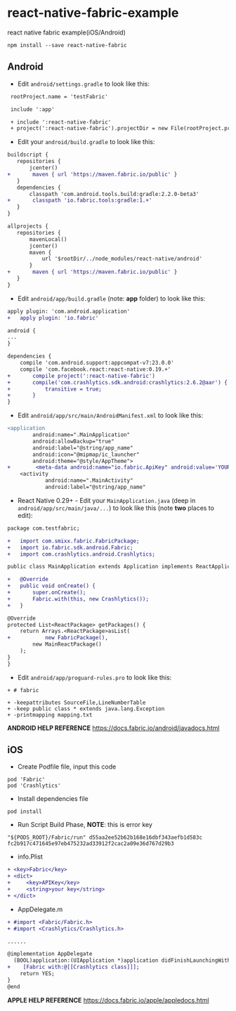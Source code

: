# react-native-fabric-example
react native fabric example(iOS/Android)

 ```
 npm install --save react-native-fabric

 ```

## Android

* Edit `android/settings.gradle` to look like this:
 ```diff
  rootProject.name = 'testFabric'

  include ':app'

  + include ':react-native-fabric'
  + project(':react-native-fabric').projectDir = new File(rootProject.projectDir, '../node_modules/react-native-fabric/android')
  ```

* Edit your `android/build.gradle` to look like this:

 ```diff
buildscript {
    repositories {
        jcenter()
+       maven { url 'https://maven.fabric.io/public' }
    }
    dependencies {
        classpath 'com.android.tools.build:gradle:2.2.0-beta3'
+       classpath 'io.fabric.tools:gradle:1.+'
    }
}

allprojects {
    repositories {
        mavenLocal()
        jcenter()
        maven {
            url '$rootDir/../node_modules/react-native/android'
        }
+       maven { url 'https://maven.fabric.io/public' }
    }
}
```

* Edit `android/app/build.gradle` (note: **app** folder) to look like this:

```diff
apply plugin: 'com.android.application'
+   apply plugin: 'io.fabric'

android {
...
}

dependencies {
    compile 'com.android.support:appcompat-v7:23.0.0'
    compile 'com.facebook.react:react-native:0.19.+'
+       compile project(':react-native-fabric')
+       compile('com.crashlytics.sdk.android:crashlytics:2.6.2@aar') {
+           transitive = true;
+       }
}
```

* Edit `android/app/src/main/AndroidManifest.xml` to look like this:

```diff
<application
        android:name=".MainApplication"
        android:allowBackup="true"
        android:label="@string/app_name"
        android:icon="@mipmap/ic_launcher"
        android:theme="@style/AppTheme">
+        <meta-data android:name="io.fabric.ApiKey" android:value='YOUR KEY'/>
    <activity
            android:name=".MainActivity"
            android:label="@string/app_name"
```

* React Native 0.29+ - Edit your `MainApplication.java` (deep in `android/app/src/main/java/...`) to look like this (note **two** places to edit):

```diff
package com.testfabric;

+   import com.smixx.fabric.FabricPackage;
+   import io.fabric.sdk.android.Fabric;
+   import com.crashlytics.android.Crashlytics;

public class MainApplication extends Application implements ReactApplication {

+   @Override
+   public void onCreate() {
+       super.onCreate();
+       Fabric.with(this, new Crashlytics());
+   }

@Override
protected List<ReactPackage> getPackages() {
    return Arrays.<ReactPackage>asList(
+           new FabricPackage(),
        new MainReactPackage()
    );
}
}
```

* Edit `android/app/proguard-rules.pro` to look like this:

```
+ # fabric

+ -keepattributes SourceFile,LineNumberTable
+ -keep public class * extends java.lang.Exception
+ -printmapping mapping.txt

```

**ANDROID HELP REFERENCE** https://docs.fabric.io/android/javadocs.html

## iOS
* Create Podfile file, input this code
```
pod 'Fabric'
pod 'Crashlytics'
```

* Install dependencies file
```
pod install
```

* Run Script Build Phase, **NOTE**: this is error key
```
"${PODS_ROOT}/Fabric/run" d55aa2ee52b62b168e16dbf343aefb1d583c fc2b917c471645e97eb475232ad33912f2cac2a09e36d767d29b3
```

* info.Plist
```diff
+ <key>Fabric</key>
+ <dict>
+     <key>APIKey</key>
+     <string>your key</string>
+ </dict>
```

* AppDelegate.m
```diff
+ #import <Fabric/Fabric.h>
+ #import <Crashlytics/Crashlytics.h>

......

@implementation AppDelegate
  (BOOL)application:(UIApplication *)application didFinishLaunchingWithOptions:(NSDictionary *)launchOptions }
+    [Fabric with:@[[Crashlytics class]]];
    return YES;
}
@end

```

**APPLE HELP REFERENCE** https://docs.fabric.io/apple/appledocs.html